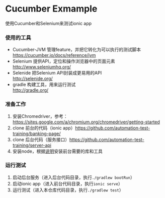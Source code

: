 # Cucumber Exmample

使用Cucumber和Selenium来测试ionic app

### 使用的工具
* Cucumber-JVM 管理feature，并把它转化为可以执行的测试脚本  
  https://cucumber.io/docs/reference/jvm
* Selenium 提供API，定位和操作浏览器中的页面元素  
  http://www.seleniumhq.org/
* Selenide 把Selenium API封装成更易用的API  
  http://selenide.org/
* gradle 构建工具，用来运行测试  
  http://gradle.org/

### 准备工作
1. 安装Chromedriver，参考：https://sites.google.com/a/chromium.org/chromedriver/getting-started
2. clone 前台的代码（ionic app）https://github.com/automation-test-training/banking-page/
3. clone 后台代码（服务接口）https://github.com/automation-test-training/server-api
4. 安装node，根据[说明](https://github.com/automation-test-training/banking-page/blob/master/README.md)安装前台需要的库和工具

### 运行测试
1. 启动后台服务（进入后台代码目录，执行`./gradlew bootRun`）
2. 启动ionic app（进入前台代码目录，执行`ionic serve`）
3. 运行测试（进入本仓库代码目录，执行`./gradlew test`）



